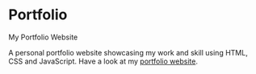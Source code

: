 # Portfolio
My Portfolio Website

A personal portfolio website showcasing my work and skill using HTML, CSS and JavaScript.
Have a look at my [portfolio website](https://bhargaviiruvuri.github.io/Portfolio/).
